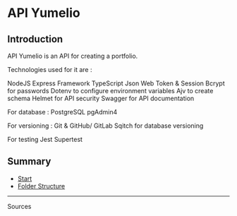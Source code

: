# API Yumelio

## Introduction

API Yumelio is an API for creating a portfolio.

Technologies used for it are :

NodeJS Express Framework
TypeScript 
Json Web Token & Session
Bcrypt for passwords
Dotenv to configure environment variables
Ajv to create schema
Helmet for API security
Swagger for API documentation

For database :
PostgreSQL
pgAdmin4

For versioning :
Git & GitHub/ GitLab
Sqitch for database versioning

For testing
Jest
Supertest

## Summary

- [Start](./__docs__/00_start.md)
- [Folder Structure](./__docs__/01_folder.md)

---

Sources
